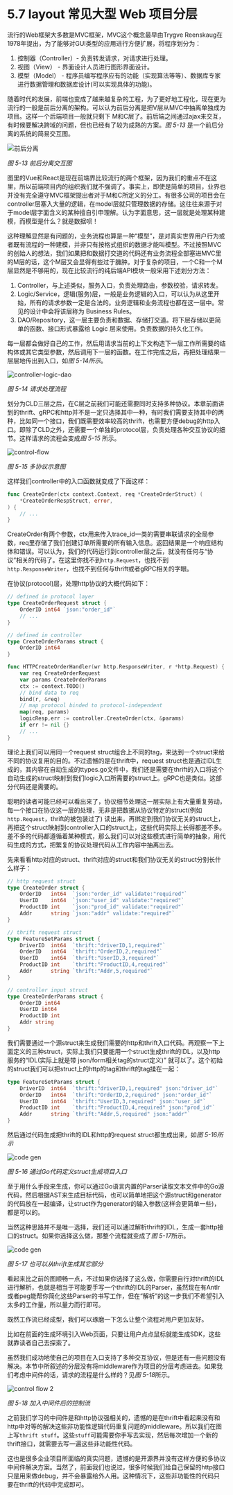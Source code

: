 # 5.7 layout 常见大型 Web 项目分层

流行的Web框架大多数是MVC框架，MVC这个概念最早由Trygve Reenskaug在1978年提出，为了能够对GUI类型的应用进行方便扩展，将程序划分为：

1. 控制器（Controller）- 负责转发请求，对请求进行处理。
2. 视图（View） - 界面设计人员进行图形界面设计。
3. 模型（Model） - 程序员编写程序应有的功能（实现算法等等）、数据库专家进行数据管理和数据库设计(可以实现具体的功能)。

随着时代的发展，前端也变成了越来越复杂的工程，为了更好地工程化，现在更为流行的一般是前后分离的架构。可以认为前后分离是把V层从MVC中抽离单独成为项目。这样一个后端项目一般就只剩下 M和C层了。前后端之间通过ajax来交互，有时候要解决跨域的问题，但也已经有了较为成熟的方案。*图 5-13* 是一个前后分离的系统的简易交互图。

![前后分离](../images/ch6-08-frontend-backend.png)

*图 5-13 前后分离交互图*

图里的Vue和React是现在前端界比较流行的两个框架，因为我们的重点不在这里，所以前端项目内的组织我们就不强调了。事实上，即使是简单的项目，业界也并没有完全遵守MVC框架提出者对于M和C所定义的分工。有很多公司的项目会在controller层塞入大量的逻辑，在model层就只管理数据的存储。这往往来源于对于model层字面含义的某种擅自引申理解。认为字面意思，这一层就是处理某种建模，而模型是什么？就是数据呗！

这种理解显然是有问题的，业务流程也算是一种“模型”，是对真实世界用户行为或者既有流程的一种建模，并非只有按格式组织的数据才能叫模型。不过按照MVC的创始人的想法，我们如果把和数据打交道的代码还有业务流程全部塞进MVC里的M层的话，这个M层又会显得有些过于臃肿。对于复杂的项目，一个C和一个M层显然是不够用的，现在比较流行的纯后端API模块一般采用下述划分方法：

1. Controller，与上述类似，服务入口，负责处理路由，参数校验，请求转发。
2. Logic/Service，逻辑(服务)层，一般是业务逻辑的入口，可以认为从这里开始，所有的请求参数一定是合法的。业务逻辑和业务流程也都在这一层中。常见的设计中会将该层称为 Business Rules。
3. DAO/Repository，这一层主要负责和数据、存储打交道。将下层存储以更简单的函数、接口形式暴露给 Logic 层来使用。负责数据的持久化工作。

每一层都会做好自己的工作，然后用请求当前的上下文构造下一层工作所需要的结构体或其它类型参数，然后调用下一层的函数。在工作完成之后，再把处理结果一层层地传出到入口，如*图 5-14所示*。

![controller-logic-dao](../images/ch6-08-controller-logic-dao.png)

*图 5-14 请求处理流程*

划分为CLD三层之后，在C层之前我们可能还需要同时支持多种协议。本章前面讲到的thrift、gRPC和http并不是一定只选择其中一种，有时我们需要支持其中的两种，比如同一个接口，我们既需要效率较高的thrift，也需要方便debug的http入口。即除了CLD之外，还需要一个单独的protocol层，负责处理各种交互协议的细节。这样请求的流程会变成*图 5-15* 所示。

![control-flow](../images/ch6-08-control-flow.png)

*图 5-15 多协议示意图*

这样我们controller中的入口函数就变成了下面这样：

```go
func CreateOrder(ctx context.Context, req *CreateOrderStruct) (
	*CreateOrderRespStruct, error,
) {
	// ...
}
```

CreateOrder有两个参数，ctx用来传入trace_id一类的需要串联请求的全局参数，req里存储了我们创建订单所需要的所有输入信息。返回结果是一个响应结构体和错误。可以认为，我们的代码运行到controller层之后，就没有任何与“协议”相关的代码了。在这里你找不到`http.Request`，也找不到`http.ResponseWriter`，也找不到任何与thrift或者gRPC相关的字眼。

在协议(protocol)层，处理http协议的大概代码如下：

```go
// defined in protocol layer
type CreateOrderRequest struct {
	OrderID int64 `json:"order_id"`
	// ...
}

// defined in controller
type CreateOrderParams struct {
	OrderID int64
}

func HTTPCreateOrderHandler(wr http.ResponseWriter, r *http.Request) {
	var req CreateOrderRequest
	var params CreateOrderParams
	ctx := context.TODO()
	// bind data to req
	bind(r, &req)
	// map protocol binded to protocol-independent
	map(req, params)
	logicResp,err := controller.CreateOrder(ctx, &params)
	if err != nil {}
	// ...
}
```

理论上我们可以用同一个request struct组合上不同的tag，来达到一个struct来给不同的协议复用的目的。不过遗憾的是在thrift中，request struct也是通过IDL生成的，其内容在自动生成的ttypes.go文件中，我们还是需要在thrift的入口将这个自动生成的struct映射到我们logic入口所需要的struct上。gRPC也是类似。这部分代码还是需要的。

聪明的读者可能已经可以看出来了，协议细节处理这一层实际上有大量重复劳动，每一个接口在协议这一层的处理，无非是把数据从协议特定的struct(例如`http.Request`，thrift的被包装过了) 读出来，再绑定到我们协议无关的struct上，再把这个struct映射到controller入口的struct上，这些代码实际上长得都差不多。差不多的代码都遵循着某种模式，那么我们可以对这些模式进行简单的抽象，用代码生成的方式，把繁复的协议处理代码从工作内容中抽离出去。

先来看看http对应的struct、thrift对应的struct和我们协议无关的struct分别长什么样子：

```go
// http request struct
type CreateOrder struct {
	OrderID   int64  `json:"order_id" validate:"required"`
	UserID    int64  `json:"user_id" validate:"required"`
	ProductID int    `json:"prod_id" validate:"required"`
	Addr      string `json:"addr" validate:"required"`
}

// thrift request struct
type FeatureSetParams struct {
	DriverID  int64  `thrift:"driverID,1,required"`
	OrderID   int64  `thrift:"OrderID,2,required"`
	UserID    int64  `thrift:"UserID,3,required"`
	ProductID int    `thrift:"ProductID,4,required"`
	Addr      string `thrift:"Addr,5,required"`
}

// controller input struct
type CreateOrderParams struct {
	OrderID int64
	UserID int64
	ProductID int
	Addr string
}

```

我们需要通过一个源struct来生成我们需要的http和thrift入口代码。再观察一下上面定义的三种struct，实际上我们只要能用一个struct生成thrift的IDL，以及http服务的“IDL(实际上就是带 json/form相关tag的struct定义)” 就可以了。这个初始的struct我们可以把struct上的http的tag和thrift的tag揉在一起：

```go
type FeatureSetParams struct {
	DriverID  int64  `thrift:"driverID,1,required" json:"driver_id"`
	OrderID   int64  `thrift:"OrderID,2,required" json:"order_id"`
	UserID    int64  `thrift:"UserID,3,required" json:"user_id"`
	ProductID int    `thrift:"ProductID,4,required" json:"prod_id"`
	Addr      string `thrift:"Addr,5,required" json:"addr"`
}
```

然后通过代码生成把thrift的IDL和http的request struct都生成出来，如*图 5-16所示*

![code gen](../images/ch6-08-code-gen.png)

*图 5-16 通过Go代码定义struct生成项目入口*

至于用什么手段来生成，你可以通过Go语言内置的Parser读取文本文件中的Go源代码，然后根据AST来生成目标代码，也可以简单地把这个源struct和generator的代码放在一起编译，让struct作为generator的输入参数(这样会更简单一些)，都是可以的。

当然这种思路并不是唯一选择，我们还可以通过解析thrift的IDL，生成一套http接口的struct。如果你选择这么做，那整个流程就变成了*图 5-17*所示。

![code gen](../images/ch6-08-code-gen-2.png)

*图 5-17 也可以从thrift生成其它部分*

看起来比之前的图顺畅一点，不过如果你选择了这么做，你需要自行对thrift的IDL进行解析，也就是相当于可能要手写一个thrift的IDL的Parser，虽然现在有Antlr或者peg能帮你简化这些Parser的书写工作，但在“解析”的这一步我们不希望引入太多的工作量，所以量力而行即可。

既然工作流已经成型，我们可以琢磨一下怎么让整个流程对用户更加友好。

比如在前面的生成环境引入Web页面，只要让用户点点鼠标就能生成SDK，这些就靠读者自己去探索了。

虽然我们成功地使自己的项目在入口支持了多种交互协议，但是还有一些问题没有解决。本节中所叙述的分层没有将middleware作为项目的分层考虑进去。如果我们考虑中间件的话，请求的流程是什么样的？见*图 5-18*所示。

![control flow 2](../images/ch6-08-control-flow-2.png)

*图 5-18 加入中间件后的控制流*

之前我们学习的中间件是和http协议强相关的，遗憾的是在thrift中看起来没有和http中对等的解决这些非功能性逻辑代码重复问题的middleware。所以我们在图上写`thrift stuff`。这些`stuff`可能需要你手写去实现，然后每次增加一个新的thrift接口，就需要去写一遍这些非功能性代码。

这也是很多企业项目所面临的真实问题，遗憾的是开源界并没有这样方便的多协议中间件解决方案。当然了，前面我们也说过，很多时候我们给自己保留的http接口只是用来做debug，并不会暴露给外人用。这种情况下，这些非功能性的代码只要在thrift的代码中完成即可。
